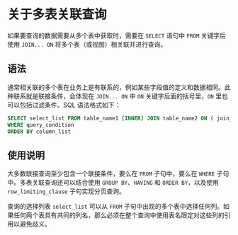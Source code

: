 # 关于多表关联查询

如果要查询的数据需要从多个表中获取时，需要在 `SELECT` 语句中 `FROM` 关键字后使用 `JOIN... ON` 将多个表（或视图）相关联并进行查询。

## 语法

通常相关联的多个表在业务上是有联系的，例如某些字段值的定义和数据相同。此种联系就是联接条件，会体现在 `JOIN... ON` 中 `ON` 关键字后面的括号里，`ON` 里也可以包括过滤条件。SQL 语法格式如下：

```sql
SELECT select_list FROM table_name1 [INNER] JOIN table_name2 ON ( join_condition )
WHERE query_condition 
ORDER BY column_list
```

## 使用说明

大多数联接查询至少包含一个联接条件，要么在 `FROM` 子句中，要么在 `WHERE` 子句中。多表关联查询还可以结合使用 `GROUP BY`、`HAVING` 和 `ORDER BY`，以及使用 `row_limiting_clause` 子句实现分页查询。

查询的选择列表 `select_list` 可以从 `FROM` 子句中出现的多个表中选择任何列。如果任何两个表具有共同的列名，那么必须在整个查询中使用表名限定对这些列的引用以避免歧义。
